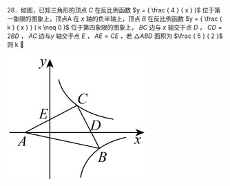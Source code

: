 28．如图，已知三角形的顶点 $C$ 在反比例函数 $y = { \frac { 4 } { x } }$ 位于第一象限的图象上，顶点A 在 $x$ 轴的负半轴上，顶点 $B$ 在反比例函数 $y = { \frac { k } { x } } ( k \neq 0 )$ 位于第四象限的图象上， $B C$ 边与 $x$ 轴交于点 $D$ ， $C D = 2 B D$ ， $A C$ 边与$y$ 轴交于点 $E$ ， $A E = C E$ ，若 $\triangle A B D$ 面积为 $\frac { 5 } { 2 }$ 则 k 

![](<../../qs_image_DB/专题1-4_一文搞定反比例函数7个模型，13类题型（解析版）_/b1f72c0f6dc311b1ce31345921186dd69189c89d6ab7d8fb095f3076d15b6657.jpg>)
